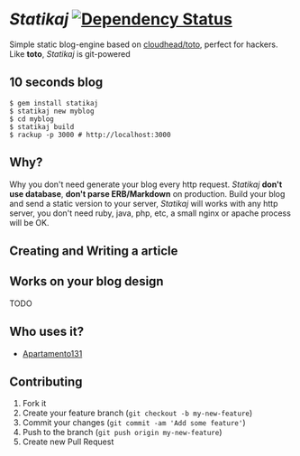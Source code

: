 # *Statikaj* <a href='https://gemnasium.com/dukex/statikaj'><img src="https://gemnasium.com/dukex/statikaj.png" alt="Dependency Status" /></a>

Simple static blog-engine based on [cloudhead/toto](https://github.com/cloudhead/toto), perfect for hackers. Like **toto**, *Statikaj* is git-powered


## 10 seconds blog

    $ gem install statikaj
    $ statikaj new myblog
    $ cd myblog
    $ statikaj build
    $ rackup -p 3000 # http://localhost:3000

## Why?

Why you don't need generate your blog every http request. *Statikaj* **don't use database**, **don't parse ERB/Markdown** on production. Build your blog and send a static version to your server, *Statikaj* will works with any http server, you don't need ruby, java, php, etc, a small nginx or apache process will be OK.

## Creating and Writing a article



## Works on your blog design
TODO


## Who uses it?
* [Apartamento131](https://github.com/dukex/apartamento131)

## Contributing

1. Fork it
2. Create your feature branch (`git checkout -b my-new-feature`)
3. Commit your changes (`git commit -am 'Add some feature'`)
4. Push to the branch (`git push origin my-new-feature`)
5. Create new Pull Request
